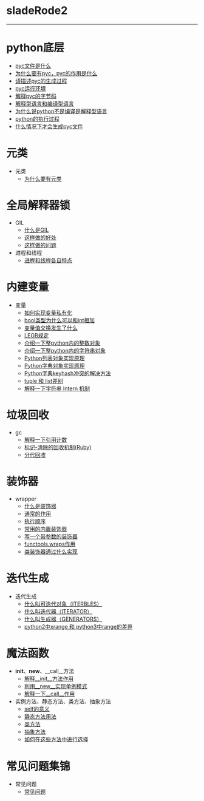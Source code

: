 # sladeRode2

***
# python底层
- [pyc文件是什么](python底层/执行过程.md#L1)
- [为什么要有pyc，pyc的作用是什么](python底层/执行过程.md#L1)
- [请描述pyc的生成过程](python底层/执行过程.md#L1)
- [pyc运行环境](python底层/执行过程.md#L1)
- [解释pyc的字节码](python底层/执行过程.md#L1)
- [解释型语言和编译型语言](python底层/执行过程.md#L1)
- [为什么说python不是编译是解释型语言](python底层/执行过程.md#L1)
- [python的执行过程](python底层/执行过程.md#L1)
- [什么情况下才会生成pyc文件](python底层/执行过程.md#L1)


# 元类
- 元类
    - [为什么要有元类](元类/元类.md#L1)

# 全局解释器锁
- GIL
    - [什么是GIL](全局解释器锁GIL/GIL.md#L1)
    - [这样做的好处](全局解释器锁GIL/GIL.md#L4)
    - [这样做的问题](全局解释器锁GIL/GIL.md#L7)
- 进程和线程
    - [进程和线程各自特点](全局解释器锁GIL/进程和线程.md#L1)

# 内建变量
- 变量
    - [如何实现变量私有化](内建变量/变量.md#L1)
    - [bool类型为什么可以和int相加](内建变量/变量.md#L7)
    - [变量值交换发生了什么](内建变量/变量.md#L10)
    - [LEGB规定](内建变量/变量.md#L21)
    - [介绍一下整python内的整数对象](内建变量/变量.md#L32)
    - [介绍一下整python内的字符串对象](内建变量/变量.md#L40)
    - [Python列表对象实现原理](内建变量/变量.md#L47)
    - [Python字典对象实现原理](内建变量/变量.md#L53)
    - [Python字典keyhash冲突的解决方法](内建变量/变量.md#L57)
    - [tuple 和 list差别](内建变量/变量.md#L64)
    - [解释一下字符串 Intern 机制](内建变量/变量.md#L68)

# 垃圾回收
- gc
    - [解释一下引用计数](垃圾回收/gc.md#L1)
    - [标记-清除的回收机制(Ruby)](垃圾回收/gc.md#L6)
    - [分代回收](垃圾回收/gc.md#L12)

# 装饰器
- wrapper
    - [什么是装饰器](装饰器/wrapper.md#L12)
    - [通常的作用](装饰器/wrapper.md#L12)
    - [执行顺序](装饰器/wrapper.md#L12)
    - [常用的内置装饰器](装饰器/wrapper.md#L12)
    - [写一个带参数的装饰器](装饰器/wrapper.md#L12)
    - [functools.wraps作用](装饰器/wrapper.md#L12)
    - [类装饰器通过什么实现](装饰器/wrapper.md#L12)

# 迭代生成
- 迭代生成
    - [什么叫可迭代对象（ITERBLES）](迭代生成/迭代生成.md#L12)
    - [什么叫迭代器（ITERATOR）](迭代生成/迭代生成.md#L12)
    - [什么叫生成器（GENERATORS）](迭代生成/迭代生成.md#L12)
    - [python2中xrange 和 python3中range的差异](迭代生成/迭代生成.md#L12)

# 魔法函数
- __init__、__new__、__call__方法
    - [解释__init__方法作用](魔法函数/__init__、__new__、__call__方法.md#L12)
    - [利用__new__实现单例模式](魔法函数/__init__、__new__、__call__方法.md#L12)
    - [解释一下__call__作用](魔法函数/__init__、__new__、__call__方法.md#L12)
- 实例方法、静态方法、类方法、抽象方法
    - [self的意义](魔法函数/实例方法、静态方法、类方法、抽象方法.md#L12)
    - [静态方法用法](魔法函数/实例方法、静态方法、类方法、抽象方法.md#L12)
    - [类方法](魔法函数/实例方法、静态方法、类方法、抽象方法.md#L12)
    - [抽象方法](魔法函数/实例方法、静态方法、类方法、抽象方法.md#L12)
    - [如何在这些方法中进行选择](魔法函数/实例方法、静态方法、类方法、抽象方法.md#L12)
    
# 常见问题集锦
- 常见问题
    - [常见问题](常见问题/常见问题.md#L1)
